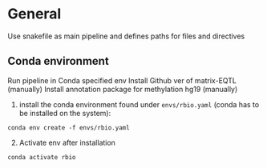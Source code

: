 # General
Use snakefile as main pipeline and defines paths for files and directives 

## Conda environment 
Run pipeline in Conda specified env 
Install Github ver of matrix-EQTL (manually)
Install annotation package for methylation hg19 (manually)

1. install the conda environment found under `envs/rbio.yaml` (conda has to be installed on the system):
```
conda env create -f envs/rbio.yaml
``` 
2. Activate env after installation 
```
conda activate rbio
``` 


